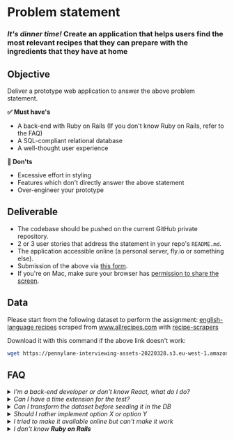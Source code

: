# Problem statement

### _It's dinner time!_ Create an application that helps users find the most relevant recipes that they can prepare with the ingredients that they have at home

## Objective

Deliver a prototype web application to answer the above problem statement.

__✅ Must have's__

- A back-end with Ruby on Rails (If you don't know Ruby on Rails, refer to the FAQ)
- A SQL-compliant relational database
- A well-thought user experience

__🚫 Don'ts__

- Excessive effort in styling
- Features which don't directly answer the above statement
- Over-engineer your prototype

## Deliverable

- The codebase should be pushed on the current GitHub private repository.
- 2 or 3 user stories that address the statement in your repo's `README.md`.
- The application accessible online (a personal server, fly.io or something else).
- Submission of the above via [this form](https://forms.gle/siH7Rezuq2V1mUJGA).
- If you're on Mac, make sure your browser has [permission to share the screen](https://support.apple.com/en-al/guide/mac-help/mchld6aa7d23/mac).


## Data

Please start from the following dataset to perform the assignment:
[english-language recipes](https://pennylane-interviewing-assets-20220328.s3.eu-west-1.amazonaws.com/recipes-en.json.gz) scraped from www.allrecipes.com with [recipe-scrapers](https://github.com/hhursev/recipe-scrapers)

Download it with this command if the above link doesn't work:
```sh textWrap
wget https://pennylane-interviewing-assets-20220328.s3.eu-west-1.amazonaws.com/recipes-en.json.gz && gzip -dc recipes-en.json.gz > recipes-en.json
```

## FAQ

<details>
<summary><i>I'm a back-end developer or don't know React, what do I do?</i></summary>

Just make the simplest UI, style isn't important and server rendered HTML pages will do!
</details>

<details>
<summary><i>Can I have a time extension for the test?</i></summary>

No worries, we know that unforeseen events happen, simply reach out to the recruiter you've been
talking with to discuss this.
</details>

<details>
<summary><i>Can I transform the dataset before seeding it in the DB</i></summary>

Absolutely, feel free to post-process the dataset as needed to fit your needs.
</details>

<details>
<summary><i>Should I rather implement option X or option Y</i></summary>

That decision is up to you and part of the challenge. Please document your choice
to be able to explain your reflexion and choice to your interviewer for the
challenge debrief.
</details>

<details>
<summary><i>I tried to make it available online but can't make it work</i></summary>

Don't overinvest time (or money) on this if you really can't figure it out and we'll
assess over your local version. Please make sure everything is working smoothly
locally before your debrief interview.
</details>

<details>
<summary><i>I don't know <b>Ruby on Rails</b></i></summary>

That probably means you're applying for a managerial position, so it's fine to
pick another language of your choice to perform this task.
</details>
